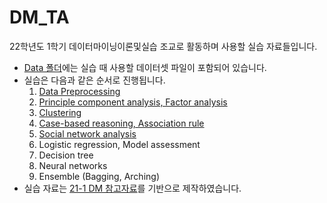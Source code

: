 # DM_TA
22학년도 1학기 데이터마이닝이론및실습 조교로 활동하며 사용할 실습 자료들입니다.

- [Data 폴더](https://github.com/jej0312/DM_TA/tree/main/data)에는 실습 때 사용할 데이터셋 파일이 포함되어 있습니다.
- 실습은 다음과 같은 순서로 진행됩니다.
  1. [Data Preprocessing](https://github.com/jej0312/DM_TA/blob/main/1_Data_preprocessing.ipynb)
  2. [Principle component analysis, Factor analysis](https://github.com/jej0312/DM_TA/blob/main/2_PCA_FA.ipynb)
  3. [Clustering](https://github.com/jej0312/DM_TA/blob/main/3_Clustering.ipynb)
  4. [Case-based reasoning, Association rule](https://github.com/jej0312/DM_TA/blob/main/4_CBR(knn)_AR.ipynb)
  5. [Social network analysis](https://github.com/jej0312/DM_TA/blob/main/5_SNA.ipynb)
  6. Logistic regression, Model assessment
  7. Decision tree
  8. Neural networks
  9. Ensemble (Bagging, Arching)
- 실습 자료는 [21-1 DM 참고자료](https://github.com/HyunwooWoo/DataMining)를 기반으로 제작하였습니다.

